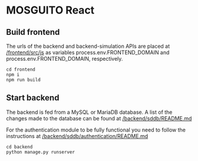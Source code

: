 # MOSGUITO React

## Build frontend

The urls of the backend and backend-simulation APIs are placed 
at <u>/frontend/src/js</u> as variables process.env.FRONTEND_DOMAIN and 
process.env.FRONTEND_DOMAIN, respectively.

```console
cd frontend
npm i
npm run build
```

## Start backend

The backend is fed from a MySQL or MariaDB database. A list of the 
changes made to the database can be found at 
<u>/backend/sddb/README.md</u>

For the authentication module to be fully functional you need to 
follow the instructions at <u>/backend/sddb/authentication/README.md</u>

```console
cd backend
python manage.py runserver
```

